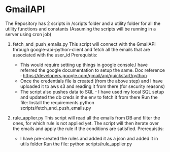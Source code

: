 # GmailAPI
The Repository has 2 scripts in /scripts folder and a utility folder for all the utility functions and constants
(Assuming the scripts will be running in a server using cron job)

1. fetch_and_push_emails.py
This script will connect with the GmailAPI through google-api-python-client and fetch all the emails that are associated with the user_id
Prerequistis:
    - This would require setting up things in google console.I have referred the google documentation to setup the same. Doc reference : https://developers.google.com/gmail/api/quickstart/python
    - Once the credentials file is created (from the above step) and I have uploaded it to aws s3 and reading it from there (for security reasons)
    - The script also pushes data to SQL - I have used my local SQL setup and updated the db creds in the env to fetch it from there 
Run the file:
    Install the requirements
    python scripts/fetch_and_push_emails.py

2. rule_applier.py
This script will read all the emails from DB and filter the ones, for which rule is not applied yet. The script will then iterate over the emails and apply the rule if the conditions are satisfied.
Prerequistis:
    - I have pre-created the rules and added it as a json and added it in utils folder
Run the file:
    python scripts/rule_applier.py



